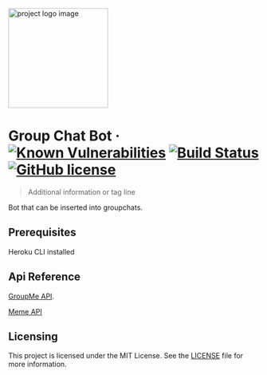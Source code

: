 <img src="img/vend.png" alt="project logo image" width="200"/>

# Group Chat Bot &middot; [![Known Vulnerabilities](https://snyk.io/test/github/AnthonyKenny98/GroupChatBot/badge.svg?targetFile=requirements.txt)](https://snyk.io/test/github/AnthonyKenny98/GroupChatBot?targetFile=requirements.txt) [![Build Status](https://travis-ci.org/AnthonyKenny98/GroupChatBot.svg?branch=master)](https://travis-ci.org/AnthonyKenny98/GroupChatBot) [![GitHub license](https://img.shields.io/badge/license-MIT-blue.svg?style=flat-square)](https://github.com/AnthonyKenny98/Vend_Inventory_Upload/blob/master/LICENSE)
> Additional information or tag line

Bot that can be inserted into groupchats.

## Prerequisites
Heroku CLI installed

## Api Reference

[GroupMe API](https://dev.groupme.com/).

[Meme API](https://github.com/R3l3ntl3ss/Meme_Api)

## Licensing

This project is licensed under the MIT License.  See the [LICENSE](LICENSE) file for more information.
